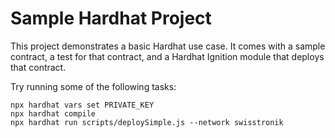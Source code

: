 # Sample Hardhat Project

This project demonstrates a basic Hardhat use case. It comes with a sample contract, a test for that contract, and a Hardhat Ignition module that deploys that contract.

Try running some of the following tasks:

```shell
npx hardhat vars set PRIVATE_KEY
npx hardhat compile
npx hardhat run scripts/deploySimple.js --network swisstronik
```
